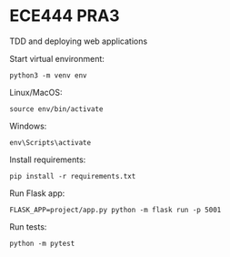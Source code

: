 # ECE444 PRA3

TDD and deploying web applications

Start virtual environment:
```
python3 -m venv env
```

Linux/MacOS:
```
source env/bin/activate
```

Windows:
```
env\Scripts\activate
```

Install requirements:
```
pip install -r requirements.txt
```

Run Flask app:
```
FLASK_APP=project/app.py python -m flask run -p 5001
```

Run tests:
```
python -m pytest
```
